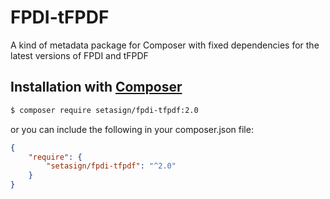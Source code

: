 # FPDI-tFPDF
A kind of metadata package for Composer with fixed dependencies for the latest versions of FPDI and tFPDF

## Installation with [Composer](https://packagist.org/packages/setasign/fpdi-tfpdf)

```bash
$ composer require setasign/fpdi-tfpdf:2.0
```

or you can include the following in your composer.json file:

```json
{
    "require": {
        "setasign/fpdi-tfpdf": "^2.0"
    }
}
```
